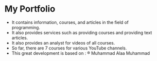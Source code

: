 # My Portfolio

- It contains information, courses, and articles in the field of programming.
- It also provides services such as providing courses and providing text articles. 
- It also provides an analyst for videos of all courses. 
- So far, there are 7 courses for various YouTube channels. 
- This great development is based on :  <span>&#174;</span> Muhammad Alaa Muhammad